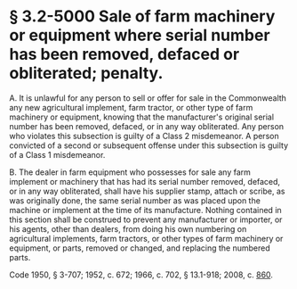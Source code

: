 # § 3.2-5000 Sale of farm machinery or equipment where serial number has been removed, defaced or obliterated; penalty.

<p>A. It is unlawful for any person to sell or offer for sale in the Commonwealth any new agricultural implement, farm tractor, or other type of farm machinery or equipment, knowing that the manufacturer's original serial number has been removed, defaced, or in any way obliterated. Any person who violates this subsection is guilty of a Class 2 misdemeanor. A person convicted of a second or subsequent offense under this subsection is guilty of a Class 1 misdemeanor.</p><p>B. The dealer in farm equipment who possesses for sale any farm implement or machinery that has had its serial number removed, defaced, or in any way obliterated, shall have his supplier stamp, attach or scribe, as was originally done, the same serial number as was placed upon the machine or implement at the time of its manufacture. Nothing contained in this section shall be construed to prevent any manufacturer or importer, or his agents, other than dealers, from doing his own numbering on agricultural implements, farm tractors, or other types of farm machinery or equipment, or parts, removed or changed, and replacing the numbered parts.</p><p>Code 1950, § 3-707; 1952, c. 672; 1966, c. 702, § 13.1-918; 2008, c. <a href='http://lis.virginia.gov/cgi-bin/legp604.exe?081+ful+CHAP0860'>860</a>.</p>